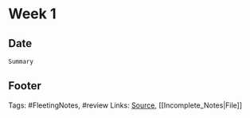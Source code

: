 # Week 1

## Date 

`Summary`

## Footer

Tags: #FleetingNotes, #review 
Links: [Source](template.md), [[Incomplete_Notes|File]]

<!--stackedit_data:
eyJoaXN0b3J5IjpbLTc3MjI1MjU0MV19
-->